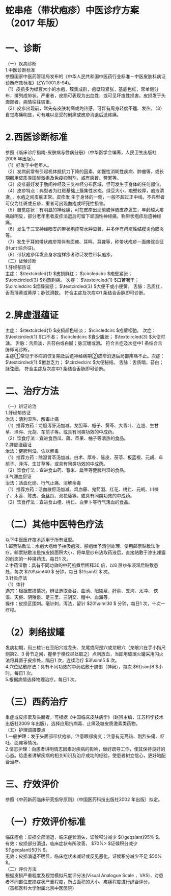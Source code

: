 # 蛇串疮（带状疱疹）中医诊疗方案 （2017 年版）  
# 一、诊断  
（一）疾病诊断  
1.中医诊断标准  
参照国家中医药管理局发布的《中华人民共和国中医药行业标准－中医皮肤科病证诊断疗效标准》(ZY/T001.8-94)。  
（1）皮损多为绿豆大小的水疱，簇集成群，疱壁较紧张，基底色红，常单侧分布，排列成带状。严重者，皮损可表现为出血性，或可见坏疽性损害。皮损发于头面部者，病情往往较重。  
（2）皮疹出现前，常先有皮肤刺痛或灼热感，可伴有周身轻度不适、发热。（3）自觉疼痛明显，可有难以忍受的剧痛或皮疹消退后遗疼痛。  
# 2.西医诊断标准  
参照《临床诊疗指南-皮肤病与性病分册》（中华医学会编著，人民卫生出版社2006 年出版）。  
（1）好发于中老年人。  
（2）发病前常有引起机体抵抗力下降的因素，如慢性消耗性疾病、肿瘤等，或长期服用皮质类固醇激素及免疫抑制剂，或有感冒、劳累等。  
（3）皮疹最好发于肋间神经及三叉神经分布区域，但可发生于身体的任何部位。  
（4）皮疹特点：典型者为红斑基础上簇集性水疱，绿豆大小，疱壁较厚，疱液清澈，，水疱之间皮肤正常。皮疹发 生于身体的一侧，一般不超过正中线。不典型者可仅为红斑或丘疹，重者可出现血疱或坏死性损害。  
（5）自觉症状：有明显的神经痛，可在皮疹出现前或伴随皮疹发生，年龄越大疼痛越明显，部分老年患者皮疹消退后可留下顽固性神经痛，称带状疱疹后遗神经痛。  
（6）发生于三叉神经眼支的带状疱疹常水肿显著，并多伴有疱疹性结膜炎角膜炎等。  
（7）发生于耳的带状疱疹常伴有面瘫、耳鸣、耳聋等，称带状疱疹－面瘫综合征(Hunt 综合征)。  
（8）带状疱疹伴发全身水痘样疹者称泛发性带状疱疹。  
（二）证候诊断  
1.肝经郁热证  
主症： $\textcircled{1} $皮损鲜红； $\circledcirc $疱壁紧张； $\textcircled{3} $灼热刺痛。 次症： $\textcircled{1} $口苦咽干； $\circledcirc $烦躁易怒； $\textcircled{3} $大便干或小便黄。 舌脉：舌质红，舌苔薄黄或黄厚；脉弦滑数。 符合主症及次症中1 条结合舌脉即可诊断。  
# 2.脾虚湿蕴证  
主症： $\textcircled{1} $皮损颜色较淡； $\circledcirc $疱壁松弛。 次症： $\textcircled{1} $口不渴； $\circledcirc $食少腹胀； $\textcircled{3} $大便时溏。 舌脉：舌质淡，舌苔白或白腻；脉沉缓或滑。 符合主症及次症中1 条结合舌脉即可诊断。  
主症①常见于本病的恢复期及后遗神经痛期②皮疹消退后局部疼痛不止。次症： $\textcircled{1} $倦怠乏力； $\circledcirc $大便秘结。 舌脉：舌质暗，苔白；脉弦细。 符合主症及次症中1 条结合舌脉即可诊断。  
# 二、治疗方法  
（一）辨证论治  
1.肝经郁热证  
治法：清利湿热、解毒止痛  
（1）推荐方药：龙胆泻肝汤加减。龙胆草、栀子、黄芩、大青叶、连翘、生甘草、泽泻、元胡、车前子等。或具有同类功效的中成药。  
（2）饮食疗法：宜进食西瓜、藕、苹果、柚子等清热的食品。  
2.脾虚湿蕴证  
治法：健脾利湿、佐以解毒  
（1）推荐方药：除湿胃苓汤加减。白术、厚朴、陈皮、茯苓、板蓝根、元胡、车前子、泽泻、生甘草等。或具有同类功效的中成药。  
（2）饮食疗法：宜进食山药、薏米、扁豆等健脾利湿的食品。  
3.气滞血瘀证  
治法：活血化瘀、行气止痛、消解余毒  
（1）推荐方药：活血散瘀汤加减。鸡血藤、鬼箭羽、红花、桃仁、元胡、川楝子、木香、陈皮、全丝瓜、双花藤等。或具有同类功效的中成药。  
（2）饮食疗法：宜进食山楂、桃仁、白萝卜等行气活血的食品。  
# （二）其他中医特色疗法  
以下中医医疗技术适用于所有证型。  
1.邮票贴敷法：水疱大疱给予抽吸疱液，脓疱给予清创处理，使用邮票贴敷法治疗。邮票贴敷法是按皮损面积大小，将单层纱布沾取药液后，直接贴敷于渗出裸露的创面的一种换药法。每日1 次。  
2.中药湿敷：具有不同功效的中药煎煮后稀释30 倍，以8 层纱布浸湿后贴敷患处，每次 $20\!\sim\!40 $ 分钟，每日 $1\!\sim\!2 $ 次。  
3.针灸疗法  
（1）体针  
选穴：根据皮损情况，辨证选取合谷、曲池、阳陵泉、肝俞、支沟、太冲、 侠溪、天枢、阴陵泉、足三里、三阴交、膻中、血海等。  
操作：皮损区围刺。毫针刺，泻法，留针 $20\!\sim\!30 $ 分钟，每日1 次，十次一疗程。  
# （2）刺络拔罐  
发病初期，用三棱针在至阳穴或龙头、龙尾或阿是穴或龙眼穴（龙眼穴在手小指尺侧第2、3 骨节之间，握拳于横纹尽处取之）点刺放血，当即用玻璃火罐采用闪火法将其置于皮疹处，隔日1 次，连续治疗 $3\!\sim\!5 $ 次。  
4.穴位贴敷疗法：具有不同功效的中药贴敷于脐部（神阙），每次 $6{\sim}8 $小时。每日1 次。  
5.根据病情选择物理治疗。每日1 次。  
# （三）西药治疗  
重症或皮疹累及头面者，可根据《中国临床皮肤病学》（赵辨主编，江苏科学技术出版社2009 年出版），选择应用抗病毒、止痛及糖皮质激素类药物。  
（五）护理调摄要点  
1.一般护理：发于头面部带状疱疹，注意眼部病变；注意有无高热、剧烈头痛、呕吐、面瘫等情况。  
2.情志护理：向患者讲明情志因素对疾病的影响，做好疏导工作，使其保持良好的心态。给患者讲解疾病的相关知识及治疗成功的经验，使患者树立信心，更好地配合治疗。  
# 三、疗效评价  
参照《中药新药临床研究指导原则》（中国医药科技出版社2002 年出版）拟定。  
# （一）疗效评价标准  
临床痊愈：皮损全部消退，临床症状消失，证候积分减少 ${\geqslant}95\% $。 有效：皮损部分消退，临床症状有所改善， $70\%> $证候积分减少 ${\geqslant}50\% $。  
无效：皮损消退不明显，临床症状未减轻或反见恶化，证候积分减少不足 $50\% $。  
（二）评价方法  
根据皮损严重程度及视觉模拟尺度评分法(Visual Analogue Scale ，VAS)，对患者不同部位皮损症状严重程度，所占面积的大小、疼痛程度进行综合评分。  
（首都医科大学附属北京中医医院）  